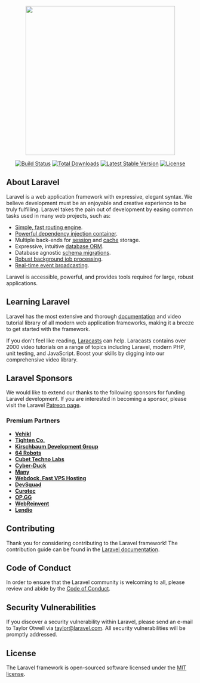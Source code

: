 <!--
curl -s https://laravel.build/umarche | bash
sail composer require barryvdh/laravel-debugbar
sail composer require laravel/breeze --dev
sail artisan breeze:install
sail npm install
sail npm run dev
sail php artisan migrate

down()を実行後にup()を実行
sail php artisan migrate:refresh --seed
全テーブル削除してup()を実行
sail php artisan migrate:fresh --seed

sail npm run watch


sail artisan make:controller ComponentTestController
sail artisan make:component TestClassBase
sail artisan make:controller LifeCycleTestController
sail php artisan view:clear
sail artisan make:provider SampleServiceProvider

sail artisan make:model Owner -m
sail artisan make:model Admin -m
sail artisan make:migration create_owner_password_resets
sail artisan make:migration create_admin_password_resets

sail artisan storage:link

sail artisan make:controller Admin/OwnersController --resource
sail artisan make:seeder AdminSeeder
sail artisan make:seeder OwnerSeeder
sail artisan db:seed

sail artisan vendor:publish --tag=laravel-pagination

sail artisan make:model Shop -m
sail artisan make:seed ShopSeeder

sail artisan tinker

sail artisan make:controller Owner/ShopController

sail artisan vendor:publish --tag=laravel-errors

sail composer require intervention/image

sail artisan make:request UploadImageRequest

mkdir app/Services
sail artisan make:model Image -m
sail artisan make:controller Owner/ImageController --resource

sail artisan make:seed ImageSeeder

sail artisan make:model PrimaryCategory -m
sail artisan make:model SecondaryCategory

sail artisan make:seed CategorySeeder

sail artisan make:model Product -m
sail artisan make:controller Owner/ProductController --resource

sail artisan make:seed ProductSeeder

sail artisan make:model Stock -m
sail artisan make:seed StockSeeder

npm install micromodal --save

sail artisan make:request ProductRequest
sail artisan make:seed UserSeeder
sail artisan make:controller User/ItemController

sail artisan config:clear
sail artisan make:factory ProductFactory --model=Product
sail artisan make:factory StockFactory --model=Stock

sail npm install swiper@6.7.0

sail artisan make:model Cart -m
sail artisan make:controller User/CartController

sail composer require stripe/stripe-php

.envを書き換えたときにする
sail artisan config:cache

sail artisan make:mail TestMail

sail artisan queue:table

sail artisan make:job SendThanksMail

ジョブの実行
sail artisan queue:work

sail artisan make:mail ThanksMail

sail artisan make:mail OrderedMail
sail artisan make:job SendOrderedMail


sail artisan make:factory ImageFactory --model=Image
-->

<p align="center"><a href="https://laravel.com" target="_blank"><img src="https://raw.githubusercontent.com/laravel/art/master/logo-lockup/5%20SVG/2%20CMYK/1%20Full%20Color/laravel-logolockup-cmyk-red.svg" width="400"></a></p>

<p align="center">
<a href="https://travis-ci.org/laravel/framework"><img src="https://travis-ci.org/laravel/framework.svg" alt="Build Status"></a>
<a href="https://packagist.org/packages/laravel/framework"><img src="https://img.shields.io/packagist/dt/laravel/framework" alt="Total Downloads"></a>
<a href="https://packagist.org/packages/laravel/framework"><img src="https://img.shields.io/packagist/v/laravel/framework" alt="Latest Stable Version"></a>
<a href="https://packagist.org/packages/laravel/framework"><img src="https://img.shields.io/packagist/l/laravel/framework" alt="License"></a>
</p>

## About Laravel

Laravel is a web application framework with expressive, elegant syntax. We believe development must be an enjoyable and creative experience to be truly fulfilling. Laravel takes the pain out of development by easing common tasks used in many web projects, such as:

- [Simple, fast routing engine](https://laravel.com/docs/routing).
- [Powerful dependency injection container](https://laravel.com/docs/container).
- Multiple back-ends for [session](https://laravel.com/docs/session) and [cache](https://laravel.com/docs/cache) storage.
- Expressive, intuitive [database ORM](https://laravel.com/docs/eloquent).
- Database agnostic [schema migrations](https://laravel.com/docs/migrations).
- [Robust background job processing](https://laravel.com/docs/queues).
- [Real-time event broadcasting](https://laravel.com/docs/broadcasting).

Laravel is accessible, powerful, and provides tools required for large, robust applications.

## Learning Laravel

Laravel has the most extensive and thorough [documentation](https://laravel.com/docs) and video tutorial library of all modern web application frameworks, making it a breeze to get started with the framework.

If you don't feel like reading, [Laracasts](https://laracasts.com) can help. Laracasts contains over 2000 video tutorials on a range of topics including Laravel, modern PHP, unit testing, and JavaScript. Boost your skills by digging into our comprehensive video library.

## Laravel Sponsors

We would like to extend our thanks to the following sponsors for funding Laravel development. If you are interested in becoming a sponsor, please visit the Laravel [Patreon page](https://patreon.com/taylorotwell).

### Premium Partners

- **[Vehikl](https://vehikl.com/)**
- **[Tighten Co.](https://tighten.co)**
- **[Kirschbaum Development Group](https://kirschbaumdevelopment.com)**
- **[64 Robots](https://64robots.com)**
- **[Cubet Techno Labs](https://cubettech.com)**
- **[Cyber-Duck](https://cyber-duck.co.uk)**
- **[Many](https://www.many.co.uk)**
- **[Webdock, Fast VPS Hosting](https://www.webdock.io/en)**
- **[DevSquad](https://devsquad.com)**
- **[Curotec](https://www.curotec.com/services/technologies/laravel/)**
- **[OP.GG](https://op.gg)**
- **[WebReinvent](https://webreinvent.com/?utm_source=laravel&utm_medium=github&utm_campaign=patreon-sponsors)**
- **[Lendio](https://lendio.com)**

## Contributing

Thank you for considering contributing to the Laravel framework! The contribution guide can be found in the [Laravel documentation](https://laravel.com/docs/contributions).

## Code of Conduct

In order to ensure that the Laravel community is welcoming to all, please review and abide by the [Code of Conduct](https://laravel.com/docs/contributions#code-of-conduct).

## Security Vulnerabilities

If you discover a security vulnerability within Laravel, please send an e-mail to Taylor Otwell via [taylor@laravel.com](mailto:taylor@laravel.com). All security vulnerabilities will be promptly addressed.

## License

The Laravel framework is open-sourced software licensed under the [MIT license](https://opensource.org/licenses/MIT).
